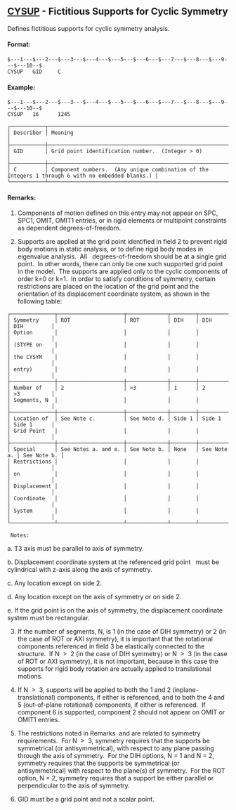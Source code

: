 ## [CYSUP](https://help.hexagonmi.com/bundle/MSC_Nastran_2022.4/page/Nastran_Combined_Book/qrg/bulkc2/TOC.CYSUP.xhtml) - Fictitious Supports for Cyclic Symmetry

Defines fictitious supports for cyclic symmetry analysis.

#### Format:

```nastran
$---1---$---2---$---3---$---4---$---5---$---6---$---7---$---8---$---9---$---10--$
CYSUP   GID     C                                                               
```
#### Example:

```nastran
$---1---$---2---$---3---$---4---$---5---$---6---$---7---$---8---$---9---$---10--$
CYSUP   16      1245                                                            
```
```text
┌───────────┬───────────────────────────────────────────────────────────────────────────────────────────────────┐
│ Describer │ Meaning                                                                                           │
├───────────┼───────────────────────────────────────────────────────────────────────────────────────────────────┤
│ GID       │ Grid point identification number.  (Integer > 0)                                                  │
├───────────┼───────────────────────────────────────────────────────────────────────────────────────────────────┤
│ C         │ Component numbers.  (Any unique combination of the Integers 1 through 6 with no embedded blanks.) │
└───────────┴───────────────────────────────────────────────────────────────────────────────────────────────────┘
```
#### Remarks:

1. Components of motion defined on this entry may not appear on SPC, SPC1, OMIT, OMIT1 entries, or in rigid elements or multipoint constraints as dependent degrees-of-freedom.

2. Supports are applied at the grid point identified in field 2 to prevent rigid body motions in static analysis, or to define rigid body modes in eigenvalue analysis.  All   degrees-of-freedom should be at a single grid point.  In other words, there can only be one such supported grid point in the model.  The supports are applied only to the cyclic components of order k=0 or k=1.  In order to satisfy conditions of symmetry, certain restrictions are placed on the location of the grid point and the orientation of its displacement coordinate system, as shown in the following table:

```text
┌──────────────┬─────────────────────┬─────────────┬────────┬─────────────┬─────────────┐
│ Symmetry     │ ROT                 │ ROT         │ DIH    │ DIH         │ DIH         │
│ Option       │                     │             │        │             │             │
│ (STYPE on    │                     │             │        │             │             │
│ the CYSYM    │                     │             │        │             │             │
│ entry)       │                     │             │        │             │             │
├──────────────┼─────────────────────┼─────────────┼────────┼─────────────┼─────────────┤
│ Number of    │ 2                   │ >3          │ 1      │ 2           │ >3          │
│ Segments, N  │                     │             │        │             │             │
├──────────────┼─────────────────────┼─────────────┼────────┼─────────────┼─────────────┤
│ Location of  │ See Note c.         │ See Note d. │ Side 1 │ Side 1      │ Side 1      │
│ Grid Point   │                     │             │        │             │             │
├──────────────┼─────────────────────┼─────────────┼────────┼─────────────┼─────────────┤
│ Special      │ See Notes a. and e. │ See Note b. │ None   │ See Note a. │ See Note b. │
│ Restrictions │                     │             │        │             │             │
│ on           │                     │             │        │             │             │
│ Displacement │                     │             │        │             │             │
│ Coordinate   │                     │             │        │             │             │
│ System       │                     │             │        │             │             │
└──────────────┴─────────────────────┴─────────────┴────────┴─────────────┴─────────────┘
```
     Notes:

a. T3 axis must be parallel to axis of symmetry.

b. Displacement coordinate system at the referenced grid point   must be cylindrical with z-axis along the axis of symmetry.

c. Any location except on side 2.

d. Any location except on the axis of symmetry or on side 2.

e. If the grid point is on the axis of symmetry, the displacement coordinate system must be rectangular.

3. If the number of segments, N, is 1 (in the case of DIH symmetry) or 2 (in the case of ROT or AXI symmetry), it is important that the rotational components referenced in field 3 be elastically connected to the structure.  If N  >  2 (in the case of DIH symmetry) or N  >  3 (in the case of ROT or AXI symmetry), it is not important, because in this case the supports for rigid body rotation are actually applied to translational motions.

4. If N  >  3, supports will be applied to both the 1 and 2 (inplane-translational) components, if either is referenced, and to both the 4 and 5 (out-of-plane rotational) components, if either is referenced.  If component 6 is supported, component 2 should not appear on OMIT or OMIT1 entries.

5. The restrictions noted in Remarks   and   are related to symmetry requirements.  For N  >  3, symmetry requires that the supports be symmetrical (or antisymmetrical), with respect to any plane passing through the axis of symmetry.  For the DIH options, N = 1 and N = 2, symmetry requires that the supports be symmetrical (or antisymmetrical) with respect to the plane(s) of symmetry.  For the ROT option, N = 2, symmetry requires that a support be either parallel or perpendicular to the axis of symmetry.

6. GID must be a grid point and not a scalar point.

